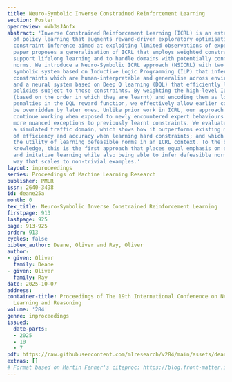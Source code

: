 ```yaml
---
title: Neuro-Symbolic Inverse Constrained Reinforcement Learning
section: Poster
openreview: oVb3sJAnfx
abstract: 'Inverse Constrained Reinforcement Learning (ICRL) is an established field
  of policy learning that augments reward-driven exploratory optimisation with example-driven
  constraint inference aimed at exploiting limited observations of expert behaviour.  This
  paper proposes a generalisation of ICRL that employs weighted constraints to better
  support lifelong learning and to handle domains with potentially conflicting social
  norms. We introduce a Neuro-Symbolic ICRL approach (NSICRL) with two key components:  a
  symbolic system based on Inductive Logic Programming (ILP) that infers first-order
  constraints which are human-interpretable and generalise across environment configurations;
  and a neural system based on Deep Q learning (DQL) that efficiently learns near-optimal
  policies subject to those constraints. By weighting the high-level ILP constraints
  (based on the order in which they are learnt) and encoding them as low-level state-action
  penalties in the DQL reward function, we effectively allow earlier constraints to
  be overridden by later ones. Unlike prior work in ICRL, our approach is able to
  continue working when exposed to newly encountered expert behaviours that reveal
  more nuanced exceptions to previously learnt constraints. We evaluate NSICRL in
  a simulated traffic domain, which shows how it outperforms existing methods in terms
  of efficiency and accuracy when learning hard constraints; and which also shows
  the utility of learning defeasible norms in an ICRL context. To the best of our
  knowledge, this is the first approach that places equal emphasis on exploratory
  and imitative learning while also being able to infer defeasible norms in an interpretable
  way that scales to non-trivial examples.'
layout: inproceedings
series: Proceedings of Machine Learning Research
publisher: PMLR
issn: 2640-3498
id: deane25a
month: 0
tex_title: Neuro-Symbolic Inverse Constrained Reinforcement Learning
firstpage: 913
lastpage: 925
page: 913-925
order: 913
cycles: false
bibtex_author: Deane, Oliver and Ray, Oliver
author:
- given: Oliver
  family: Deane
- given: Oliver
  family: Ray
date: 2025-10-07
address:
container-title: Proceedings of The 19th International Conference on Neurosymbolic
  Learning and Reasoning
volume: '284'
genre: inproceedings
issued:
  date-parts:
  - 2025
  - 10
  - 7
pdf: https://raw.githubusercontent.com/mlresearch/v284/main/assets/deane25a/deane25a.pdf
extras: []
# Format based on Martin Fenner's citeproc: https://blog.front-matter.io/posts/citeproc-yaml-for-bibliographies/
---
```


